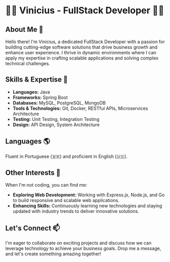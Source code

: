 # 👨‍💻 Vinicius - FullStack Developer 👨‍💻

## About Me 🌟
Hello there! I'm Vinicius, a dedicated FullStack Developer with a passion for building cutting-edge software solutions that drive business growth and enhance user experience. I thrive in dynamic environments where I can apply my expertise in crafting scalable applications and solving complex technical challenges.

## Skills & Expertise 🚀
- **Languages:** Java
- **Frameworks:** Spring Boot
- **Databases:** MySQL, PostgreSQL, MongoDB
- **Tools & Technologies:** Git, Docker, RESTful APIs, Microservices Architecture
- **Testing:** Unit Testing, Integration Testing
- **Design:** API Design, System Architecture

## Languages 🌎
Fluent in Portuguese (🇧🇷) and proficient in English (🇺🇸).

## Other Interests 🌟
When I'm not coding, you can find me:
- **Exploring Web Development:** Working with Express.js, Node.js, and Go to build responsive and scalable web applications.
- **Enhancing Skills:** Continuously learning new technologies and staying updated with industry trends to deliver innovative solutions.

## Let's Connect 📫
I'm eager to collaborate on exciting projects and discuss how we can leverage technology to achieve your business goals. Drop me a message, and let's create something amazing together!

